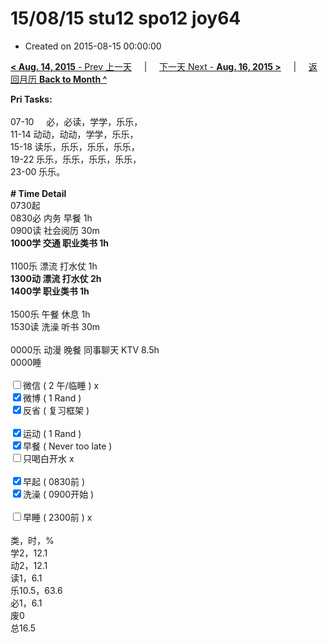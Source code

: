 # 15/08/15 stu12 spo12 joy64

- Created on 2015-08-15 00:00:00

[**< Aug. 14, 2015** - Prev 上一天](_archived/lifelogs/2015/08/d14.md) &nbsp; &nbsp; | &nbsp; &nbsp; [下一天 Next - **Aug. 16, 2015 >**](_archived/lifelogs/2015/08/d16.md) &nbsp; &nbsp; |  &nbsp; &nbsp; [返回月历 **Back to Month ^**](_archived/lifelogs/2015/08/index.md)
<br/><div><b>Pri Tasks:</b></div><div><br/></div><div>07-10     必，必读，学学，乐乐，</div><div>11-14 动动，动动，学学，乐乐，</div><div>15-18 读乐，乐乐，乐乐，乐乐，</div><div>19-22 乐乐，乐乐，乐乐，乐乐，</div><div>23-00 乐乐。</div><div><br/></div><div><b># Time Detail</b></div><div>0730起</div><div>0830必 内务 早餐 1h</div><div>0900读 社会阅历 30m</div><div><b>1000学 交通 职业类书 1h</b></div><div><br/></div><div>1100乐 漂流 打水仗 1h</div><div><b>1300动 漂流 打水仗 2h</b></div><div><b>1400学 职业类书 1h</b></div><div><br/></div><div>1500乐 午餐 休息 1h</div><div>1530读 洗澡 听书 30m</div><div><br/></div><div>0000乐 动漫 晚餐 同事聊天 KTV 8.5h</div><div>0000睡</div><div><br/></div><div><input type="checkbox"/>微信 ( 2 午/临睡 ) x</div><div><input checked="true" type="checkbox"/>微博 ( 1 Rand )</div><div><input checked="true" type="checkbox"/>反省 ( 复习框架 )</div><div><br/></div><div><input checked="true" type="checkbox"/>运动 ( 1 Rand )</div><div><input checked="true" type="checkbox"/>早餐 ( Never too late )</div><div><input type="checkbox"/>只喝白开水 x</div><div><br/></div><div><input checked="true" type="checkbox"/>早起 ( 0830前 )</div><div><input checked="true" type="checkbox"/>洗澡 ( 0900开始 )</div><div><br/></div><div><input type="checkbox"/>早睡 ( 2300前 ) x</div><div><br/></div><div>类，时，%</div><div>学2，12.1</div><div>动2，12.1</div><div>读1，6.1</div><div>乐10.5，63.6</div><div>必1，6.1</div><div>废0</div><div>总16.5</div>
